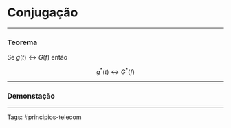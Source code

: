 # Conjugação

---

### Teorema

Se $g(t) \leftrightarrow G(f)$ então

$$
g^*(t) \leftrightarrow G^*(f)
$$

---

### Demonstação

---

Tags: #principios-telecom 